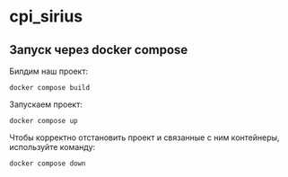 # cpi_sirius

## Запуск через docker compose
Билдим наш проект:

``` docker compose build ```

Запускаем проект:

``` docker compose up ```

Чтобы корректно отстановить проект и связанные с ним контейнеры, используйте команду:

``` docker compose down ```
